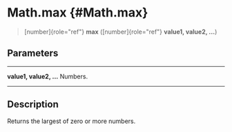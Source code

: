 Math.max {#Math.max}
========

> [number]{role="ref"} **max** ([number]{role="ref"} **value1, value2,
> \...**)

Parameters
----------

  ------------------------- ----------
  **value1, value2, \...**  Numbers.
  ------------------------- ----------

Description
-----------

Returns the largest of zero or more numbers.
